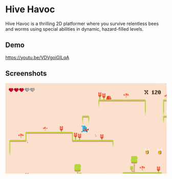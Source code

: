 
# Hive Havoc

Hive Havoc is a thrilling 2D platformer where you survive relentless bees and worms using special abilities in dynamic, hazard-filled levels.


## Demo

https://youtu.be/VDVgoiGILqA


## Screenshots

![Image Alt text](/screenshots/Preview1.png "Optional title")

